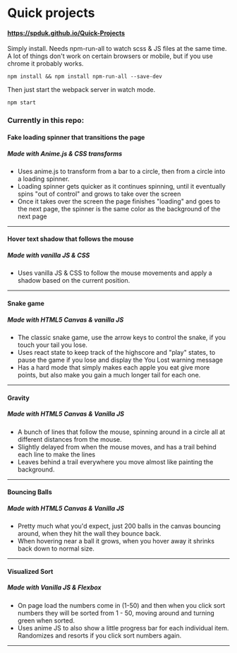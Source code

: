 # Quick projects

#### https://spduk.github.io/Quick-Projects

Simply install. Needs npm-run-all to watch scss & JS files at the same time.
A lot of things don't work on certain browsers or mobile, but if you use chrome it probably works.

```
npm install && npm install npm-run-all --save-dev
```

Then just start the webpack server in watch mode.

```
npm start
```

### Currently in this repo:

#### Fake loading spinner that transitions the page

##### Made with Anime.js & CSS transforms

- Uses anime.js to transform from a bar to a circle, then from a circle into a loading spinner.
- Loading spinner gets quicker as it continues spinning, until it eventually spins "out of control" and grows to take over the screen
- Once it takes over the screen the page finishes "loading" and goes to the next page, the spinner is the same color as the background of the next page

---

#### Hover text shadow that follows the mouse

##### Made with vanilla JS & CSS

- Uses vanilla JS & CSS to follow the mouse movements and apply a shadow based on the current position.

---

#### Snake game

##### Made with HTML5 Canvas & vanilla JS

- The classic snake game, use the arrow keys to control the snake, if you touch your tail you lose.
- Uses react state to keep track of the highscore and "play" states, to pause the game if you lose and display the You Lost warning message
- Has a hard mode that simply makes each apple you eat give more points, but also make you gain a much longer tail for each one.

---

#### Gravity

##### Made with HTML5 Canvas & Vanilla JS

- A bunch of lines that follow the mouse, spinning around in a circle all at different distances from the mouse.
- Slightly delayed from when the mouse moves, and has a trail behind each line to make the lines
- Leaves behind a trail everywhere you move almost like painting the background.

---

#### Bouncing Balls

##### Made with HTML5 Canvas & Vanilla JS

- Pretty much what you'd expect, just 200 balls in the canvas bouncing around, when they hit the wall they bounce back.
- When hovering near a ball it grows, when you hover away it shrinks back down to normal size.

---

#### Visualized Sort

##### Made with Vanilla JS & Flexbox
- On page load the numbers come in (1-50) and then when you click sort numbers they will be sorted from 1 - 50, moving around and turning green when sorted.
- Uses anime JS to also show a little progress bar for each individual item. Randomizes and resorts if you click sort numbers again.

---
